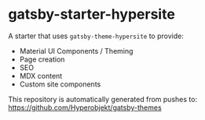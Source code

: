 # gatsby-starter-hypersite

A starter that uses `gatsby-theme-hypersite` to provide:

- Material UI Components / Theming
- Page creation
- SEO
- MDX content
- Custom site components

This repository is automatically generated from pushes to: https://github.com/Hyperobjekt/gatsby-themes

